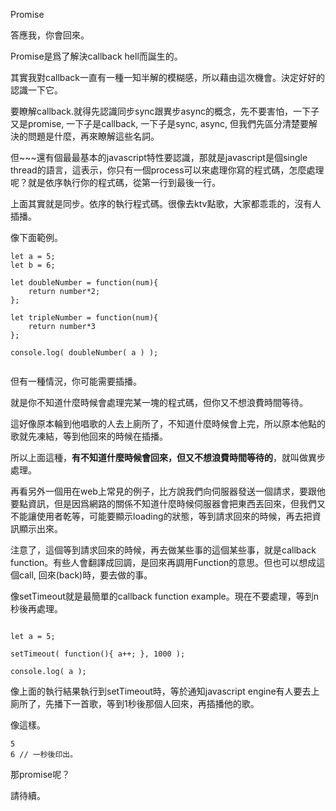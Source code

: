 Promise



答應我，你會回來。





Promise是爲了解決callback hell而誕生的。



其實我對callback一直有一種一知半解的模糊感，所以藉由這次機會。決定好好的認識一下它。



要瞭解callback.就得先認識同步sync跟異步async的概念，先不要害怕，一下子又是promise, 一下子是callback, 一下子是sync, async, 但我們先區分清楚要解決的問題是什麼，再來瞭解這些名詞。



但~~~還有個最最基本的javascript特性要認識，那就是javascript是個single thread的語言，這表示，你只有一個process可以來處理你寫的程式碼，怎麼處理呢？就是依序執行你的程式碼，從第一行到最後一行。

上面其實就是同步。依序的執行程式碼。很像去ktv點歌，大家都乖乖的，沒有人插播。



像下面範例。

```
let a = 5;
let b = 6;

let doubleNumber = function(num){
    return number*2;
};

let tripleNumber = function(num){
    return number*3
};

console.log( doubleNumber( a ) ); 


```



但有一種情況，你可能需要插播。

就是你不知道什麼時候會處理完某一塊的程式碼，但你又不想浪費時間等待。

這好像原本輪到他唱歌的人去上廁所了，不知道什麼時候會上完，所以原本他點的歌就先凍結，等到他回來的時候在插播。

所以上面這種，**有不知道什麼時候會回來，但又不想浪費時間等待的**，就叫做異步處理。



再看另外一個用在web上常見的例子，比方說我們向伺服器發送一個請求，要跟他要點資訊，但是因爲網路的關係不知道什麼時候伺服器會把東西丟回來，但我們又不能讓使用者乾等，可能要顯示loading的狀態，等到請求回來的時候，再去把資訊顯示出來。



注意了，這個等到請求回來的時候，再去做某些事的這個某些事，就是callback function。有些人會翻譯成回調，是回來再調用Function的意思。但也可以想成這個call, 回來(back)時，要去做的事。



像setTimeout就是最簡單的callback function example。現在不要處理，等到n秒後再處理。



```

let a = 5;

setTimeout( function(){ a++; }, 1000 );

console.log( a );

```



像上面的執行結果執行到setTimeout時，等於通知javascript engine有人要去上廁所了，先播下一首歌，等到1秒後那個人回來，再插播他的歌。

像這樣。

```
5
6 // 一秒後印出。
```



那promise呢？



請待續。



